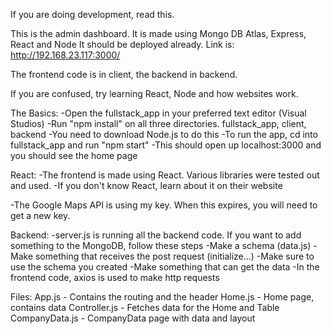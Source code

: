 If you are doing development, read this.

This is the admin dashboard.
It is made using Mongo DB Atlas, Express, React and Node
It should be deployed already. Link is: http://192.168.23.117:3000/

The frontend code is in client, the backend in backend.

If you are confused, try learning React, Node and how websites work.

The Basics:
-Open the fullstack_app in your preferred text editor (Visual Studios)
-Run "npm install" on all three directories. fullstack_app, client, backend
    -You need to download Node.js to do this
-To run the app, cd into fullstack_app and run "npm start"
    -This should open up localhost:3000 and you should see the home page

React:
-The frontend is made using React. Various libraries were tested out and used.
    -If you don't know React, learn about it on their website

-The Google Maps API is using my key. When this expires, you will need to get a new key.

Backend:
-server.js is running all the backend code. If you want to add something to the MongoDB, follow these steps
    -Make a schema (data.js)
    -Make something that receives the post request (initialize...)
    -Make sure to use the schema you created
    -Make something that can get the data
        -In the frontend code, axios is used to make http requests

Files:
    App.js - Contains the routing and the header
    Home.js - Home page, contains data
    Controller.js - Fetches data for the Home and Table
    CompanyData.js - CompanyData page with data and layout




